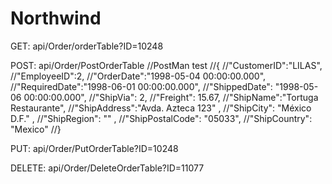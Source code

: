 # Northwind

GET: api/Order/orderTable?ID=10248 

POST: api/Order/PostOrderTable
        //PostMan test 
        //{ 
        //"CustomerID":"LILAS",
        //"EmployeeID":2,
        //"OrderDate":"1998-05-04 00:00:00.000",
        //"RequiredDate":"1998-06-01 00:00:00.000",
        //"ShippedDate": "1998-05-06 00:00:00.000",
        //"ShipVia": 2,
        //"Freight": 15.67,
        //"ShipName":"Tortuga Restaurante",
        //"ShipAddress":"Avda. Azteca 123" ,
        //"ShipCity": "México D.F." ,
        //"ShipRegion": "" ,
        //"ShipPostalCode": "05033",
        //"ShipCountry": "Mexico"
        //}
        
PUT: api/Order/PutOrderTable?ID=10248

DELETE: api/Order/DeleteOrderTable?ID=11077

